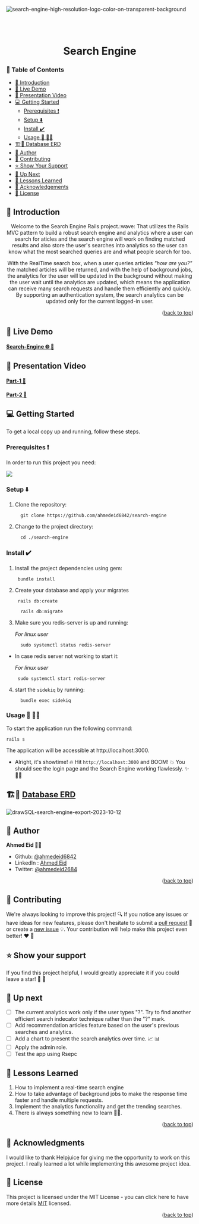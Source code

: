 <a name="readme-top"></a>

![search-engine-high-resolution-logo-color-on-transparent-background](https://github.com/ahmedeid6842/search-engine/assets/57197702/5a594296-7162-4b13-b3c1-834768615a8a)

<br>
<br>
<h1 align="center">Search Engine</h1>

### 📑 Table of Contents
- [📘 Introduction](#introduction)
- [🚀 Live Demo](#live-demo)
- [🎥 Presentation Video](#presentation-video)
- [💻 Getting Started](#getting-started)
  - [Prerequisites ❗](#prerequisites)
  - [Setup ⬇️](#setup)
  - [Install :heavy_check_mark: ](#install)
  - [Usage 🤿 🏃‍♂️](#usage)
- [🏗️🔨 Database ERD](#erd)
- [👥 Author](#author)
- [🤝 Contributing](#contribution)
- [⭐️ Show Your Support](#support)
- [🔭 Up Next](#up-next)
- [💎 Lessons Learned](#lessons-learned)
- [🙏 Acknowledgements](#acknowledgements)
- [📜 License ](#license)

## 📘 Introduction <a name="introduction"></a>
<p align="center">
    Welcome to the Search Engine Rails project.:wave: That utilizes the Rails MVC pattern to build a robust search engine and analytics where a user can search for aticles and the search engine will work on finding matched results and also store the user's searches into analytics so the user can know what the most searched queries are and what people search for too.
</p>

<p align="center">
    With the RealTime search box, when a user queries articles <i>"how are you?"</i> the matched articles will be returned, and with the help of background jobs, the analytics for the user will be updated in the background without making the user wait until the analytics are updated, which means the application can receive many search requests and handle them efficiently and quickly.
    By supporting an authentication system, the search analytics can be updated only for the current logged-in user.
</p>


<p align="right">(<a href="#readme-top">back to top</a>)</p>

## 🚀 Live Demo <a name="live-demo"></a>

#### [Search-Engine :globe_with_meridians: :eyes: ](https://search-engine-v2-enhancments-6bd414cc751d.herokuapp.com/users/sign_in)

## 🎥 Presentation Video <a name="presentation-video"></a>

#### [Part-1 👀](https://www.loom.com/share/362bc4e4fe3e4d3c909b9cdfb9bd6f06?sid=f7c0a06c-0c02-4ec9-85eb-e29d7ac02f90)
#### [Part-2 👀](https://www.loom.com/share/89332f06eea1472ab0dbf9a4b00b8ab9?sid=d559b2e1-4a5c-4e12-ab3b-7d8527756aff)

## 💻 Getting Started <a name="getting-started"></a>
To get a local copy up and running, follow these steps.

### Prerequisites ❗<a name="prerequisites"></a>

In order to run this project you need:
<p>
 
<a href="https://skillicons.dev">
        <img src="https://skillicons.dev/icons?i=ruby,rails,postgres,redis&theme=dark"/>
    </a>
 </p>

### Setup ⬇️ <a name="setup"></a>
1. Clone the repository:

    ```shell
      git clone https://github.com/ahmedeid6842/search-engine
    ```  

2. Change to the project directory:

    ```shell
      cd ./search-engine
    ```
### Install :heavy_check_mark: <a name="install"></a>

1. Install the project dependencies using gem:

   ```shell
    bundle install
   ```

2. Create your database and apply your migrates
   ```shell
    rails db:create
   ```

    ```shell
      rails db:migrate
    ```

3. Make sure you redis-server is up and running: 

   _For linux user_

   ```shell
     sudo systemctl status redis-server
   ```
- In case redis server not working to start it:

    _For linux user_
  ```shell
   sudo systemctl start redis-server
  ```
4. start the `sidekiq` by running:

   ```shell
     bundle exec sidekiq
   ```
### Usage 🤿 🏃‍♂️ <a name="usage"></a>

To start the application run the following command:

```shell
rails s
```

The application will be accessible at http://localhost:3000.

- Alright, it's showtime! 🔥 Hit `http://localhost:3000` and BOOM! 💥  You should see the login page and the Search Engine working flawlessly. ✨🧙‍♂️

## 🏗️🔨 [Database ERD](https://drawsql.app/teams/microverse-114/diagrams/search-engine) <a name="erd"></a>

![drawSQL-search-engine-export-2023-10-12](https://github.com/ahmedeid6842/search-engine/assets/57197702/80c893ac-08ff-4d01-b6ea-48d3625a1add)

## 👤 Author <a name="author"></a>
**Ahmed Eid 🙋‍♂️**
- Github: [@ahmedeid6842](https://github.com/ahmedeid6842/)
- LinkedIn : [Ahmed Eid](https://www.linkedin.com/in/ahmed-eid-0018571b1/)
- Twitter: [@ahmedeid2684](https://twitter.com/ahmedeid2684)

<p align="right">(<a href="#readme-top">back to top</a>)</p>

## 🤝 Contributing <a name="contribution"></a>

We're always looking to improve this project! 🔍 If you notice any issues or have ideas for new features, please don't hesitate to submit a [pull request](https://github.com/ahmedeid6842/search-engine/pulls) 🙌 or create a [new issue](https://github.com/ahmedeid6842/search-engine/issues/new) 💡. Your contribution will help make this project even better! ❤️ 💪

## ⭐️ Show your support <a name="support"></a>

If you find this project helpful, I would greatly appreciate it if you could leave a star! 🌟 💟 

## 🔭 Up next <a name="up-next"></a>

- [ ] The current analytics work only if the user types "?". Try to find another efficient search indecator technique rather than the "?" mark.
- [ ] Add recommendation articles feature based on the user's previous searches and analytics. 
- [ ] Add a chart to present the search analytics over time. :chart_with_upwards_trend: :bar_chart: 
- [ ] Apply the admin role.
- [ ] Test the app using Rsepc
## 💎 Lessons Learned <a name="lessons-learned"></a> 

1. How to implement a real-time search engine
2. How to take advantage of background jobs to make the response time faster and handle multiple requests.
3. Implement the analytics functionality and get the trending searches.
4. There is always something new to learn 👨‍💻.

<p align="right">(<a href="#readme-top">back to top</a>)</p>

## 🙏 Acknowledgments <a name="acknowledgements"></a>

I would like to thank Helpjuice for giving me the opportunity to work on this project. I really learned a lot while implementing this awesome project idea.


## 📜 License <a name="license"></a>

This project is licensed under the MIT License - you can click here to have more details [MIT](./LICENSE) licensed.

<p align="right">(<a href="#readme-top">back to top</a>)</p>
